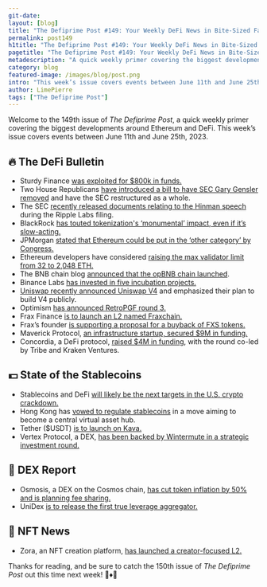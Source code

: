 ```yaml
---
git-date:
layout: [blog]
title: "The Defiprime Post #149: Your Weekly DeFi News in Bite-Sized Fashion"
permalink: post149
h1title: "The Defiprime Post #149: Your Weekly DeFi News in Bite-Sized Fashion"
pagetitle: "The Defiprime Post #149: Your Weekly DeFi News in Bite-Sized Fashion"
metadescription: "A quick weekly primer covering the biggest developments around Ethereum and DeFi. This week’s issue covers events between June 11th and June 25th, 2023"
category: blog
featured-image: /images/blog/post.png
intro: "This week’s issue covers events between June 11th and June 25th, 2023"
author: LimePierre
tags: ["The Defiprime Post"]
---
```


Welcome to the 149th issue of _The Defiprime Post_, a quick weekly primer covering the biggest developments around Ethereum and DeFi. This week’s issue covers events between June 11th and June 25th, 2023.


## 🔥 The DeFi Bulletin

* Sturdy Finance [was exploited for $800k in funds.](https://www.theblock.co/post/234102/lending-protocol-sturdy-finance-drained-of-800000-in-security-attack)
* Two House Republicans [have introduced a bill to have SEC Gary Gensler removed](https://www.foxnews.com/politics/house-republicans-introduce-bill-remove-sec-chair-gary-gensler?s=35) and have the SEC restructured as a whole.
* The SEC [recently released documents relating to the Hinman speech](https://www.theblock.co/post/234408/sec-comments-on-hinman-speech-released-in-ripple-labs-filing?utm_source=news.xml&utm_medium=social) during the Ripple Labs filing.
* BlackRock [has touted tokenization's ‘monumental’ impact, even if it’s slow-acting.](https://www.theblock.co/post/236073/tokenization-will-be-monumental-in-shaping-our-ecosystem-blackrock?utm_source=twitter&utm_medium=social&s=35)
* JPMorgan [stated that Ethereum could be put in the ‘other category’ by Congress.](https://www.theblock.co/post/235092/jpmorgan-ethereum-eth-other-category)
* Ethereum developers have considered [raising the max validator limit from 32 to 2,048 ETH.](https://www.theblock.co/post/235386/ethereum-developers-consider-raising-validator-limit-from-32-to-2048-eth)
* The BNB chain blog [announced that the opBNB chain launched](https://www.bnbchain.org/en/blog/introducing-opbnb-unleashing-a-new-era-of-scalability/).
* Binance Labs [has invested in five incubation projects.](https://www.binance.com/en/blog/ecosystem/binance-labs-invests-in-five-incubation-projects-5751405877539570607)
* [Uniswap recently announced Uniswap V4](https://blog.uniswap.org/uniswap-v4) and emphasized their plan to build V4 publicly.
* Optimism [has announced RetroPGF round 3.](https://optimism.mirror.xyz/oVnEz7LrfeOTC7H6xCXb5dMZ8Rc4dSkD2KfgG5W9cCw?test=1)
* Frax Finance [is to launch an L2 named Fraxchain.](https://www.theblock.co/post/235110/frax-finance-to-launch-ethereum-layer-2-named-fraxchain)
* Frax’s founder [is supporting a proposal for a buyback of 	FXS tokens.](https://www.theblock.co/post/235340/frax-founder-supports-proposal-for-aggressive-fxs-token-buybacks)
* Maverick Protocol, [an infrastructure startup, secured $9M in funding.](https://www.theblock.co/post/234187/defi-maverick-protocol-raise)
* Concordia, a DeFi protocol, [raised $4M in funding](https://www.coindesk.com/business/2023/06/16/defi-credit-protocol-concordia-raises-4m-in-round-led-by-tribe-kraken/), with the round co-led by Tribe and Kraken Ventures.


## 💵 State of the Stablecoins

* Stablecoins and DeFi [will likely be the next targets in the U.S. crypto crackdown.](https://www.coindesk.com/policy/2023/06/21/stablecoins-defi-likely-to-be-secs-next-targets-in-us-crypto-crackdown-berenberg/)
* Hong Kong has [vowed to regulate stablecoins](https://www.scmp.com/tech/policy/article/3224783/hong-kong-vows-regulate-stablecoins-explore-rules-virtual-asset-derivatives-protect-investors) in a move aiming to become a central virtual asset hub.
* Tether ($USDT) [is to launch on Kava.](https://tether.to/en/tether-token-usdt-to-launch-on-kava/)
* Vertex Protocol, a DEX, [has been backed by Wintermute in a strategic investment round.](https://www.coindesk.com/business/2023/06/22/wintermute-backs-dex-vertex-protocol-in-strategic-investment/)


## 💱 DEX Report

* Osmosis, a DEX on the Cosmos chain, [has cut token inflation by 50% and is planning fee sharing.](https://www.theblock.co/post/235529/cosmos-dex-osmosis-tokenomics)
* UniDex [is to release the first true leverage aggregator.](https://mirror.xyz/unidexexchange.eth/VtEcdaL_juUnRGQXz43G3p2q_j-RiNBahaH9WqJmhfE)


## 💎 NFT News

* Zora, an NFT creation platform, [has launched a creator-focused L2.](https://www.coindesk.com/web3/2023/06/21/nft-creation-platform-zora-launches-creator-focused-layer-2/)

Thanks for reading, and be sure to catch the 150th issue of _The Defiprime Post_ out this time next week! 👋♦️👋